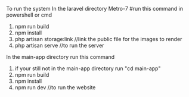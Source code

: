 To run the system
In the laravel directory Metro-7
#run this command in powershell or cmd
1. npm run build
2. npm install
3. php artisan storage:link //link the public file for the images to render
4. php artisan serve //to run the server

In the main-app directory
run this command
1. if your still not in the main-app directory run "cd main-app"
2. npm run build
3. npm install
4. npm run dev //to run the website
